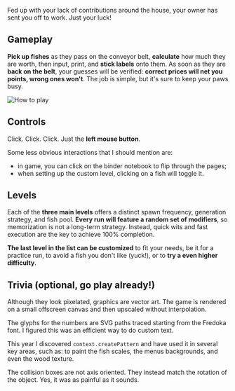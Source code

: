 Fed up with your lack of contributions around the house, your owner has sent you off to work. Just your luck!

## Gameplay

**Pick up fishes** as they pass on the conveyor belt, **calculate** how much they are worth, then input, print, and **stick labels** onto them. As soon as they are **back on the belt**, your guesses will be verified: **correct prices will net you points, wrong ones won't**. The job is simple, but it's sure to keep your paws busy.

<img loading=lazy alt='How to play' src=https://fedetibaldo.com/uploads/kuro-neko-market-how-to-play.gif>

## Controls

Click. Click. Click. Just the **left mouse button**.

Some less obvious interactions that I should mention are:
  - in game, you can click on the binder notebook to flip through the pages;
  - when setting up the custom level, clicking on a fish will toggle it.

## Levels

Each of the **three main levels** offers a distinct spawn frequency, generation strategy, and fish pool. **Every run will feature a random set of modifiers**, so memorization is not a long-term strategy. Instead, quick wits and fast execution are the key to achieve 100% completion.

**The last level in the list can be customized** to fit your needs, be it for a practice run, to avoid a fish you don't like (yuck!), or to **try a even higher difficulty**.

## Trivia (optional, go play already!)

Although they look pixelated, graphics are vector art. The game is rendered on a small offscreen canvas and then upscaled without interpolation.

The glyphs for the numbers are SVG paths traced starting from the Fredoka font. I figured this was an efficient way to do custom text.

This year I discovered `context.createPattern` and have used it in several key areas, such as: to paint the fish scales, the menus backgrounds, and even the wood texture.

The collision boxes are not axis oriented. They instead match the rotation of the object. Yes, it was as painful as it sounds.